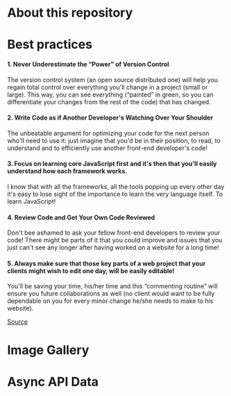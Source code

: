 # About this repository
# Best practices
#### 1. Never Underestimate the “Power” of Version Control
 The version control system (an open source distributed one) will help you regain total control over everything you'll change in a project (small or large). This way, you can see everything (“painted” in green, so you can differentiate your changes from the rest of the code) that has changed.

#### 2. Write Code as if Another Developer's Watching Over Your Shoulder
 The unbeatable argument for optimizing your code for the next person who'll need to use it: just imagine that you'd be in their position, to read, to understand and to efficiently use another front-end developer's code!

#### 3. Focus on learning core JavaScript first and it's then that you'll easily understand how each framework works. 
 I know that with all the frameworks, all the tools popping up every other day it's easy to lose sight of the importance to learn the very language itself. To learn JavaScript!

#### 4. Review Code and Get Your Own Code Reviewed
 Don't bee ashamed to ask your fellow front-end developers to review your code! There might be parts of it that you could improve and issues that you just can't see any longer after having worked on a website for a long time!

#### 5. Always make sure that those key parts of a web project that your clients might wish to edit one day, will be easily editable!
 You'll be saving your time, his/her time and this “commenting routine” will ensure you future collaborations as well (no client would want to be fully dependable on you for every minor change he/she needs to make to his website).

[Source](https://www.cmsdrupal.com/blog/front-end-best-practices-lets-not-lose-sight-basics)

# Image Gallery
# Async API Data

